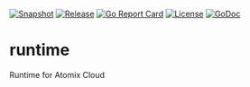 [![Snapshot](https://github.com/atomix/runtime/actions/workflows/build.yml/badge.svg)](https://github.com/atomix/runtime/actions/workflows/build.yml)
[![Release](https://github.com/atomix/runtime/actions/workflows/release.yml/badge.svg)](https://github.com/atomix/runtime/actions/workflows/release.yml)
[![Go Report Card](https://goreportcard.com/badge/github.com/atomix/runtime)](https://goreportcard.com/report/github.com/atomix/runtime)
[![License](https://img.shields.io/badge/License-Apache%202.0-blue.svg)](https://github.com/gojp/goreportcard/blob/master/LICENSE)
[![GoDoc](https://godoc.org/github.com/atomix/runtime?status.svg)](https://godoc.org/github.com/atomix/runtime)

# runtime
Runtime for Atomix Cloud
